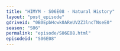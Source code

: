 ```yaml
---
title: "HIMYM - S06E08 - Natural History"
layout: "post_episode"
gdriveid: "0B0EpbHcwk0AReUV2Z3lncTNseE0"
season: "S06"
permalink: "episode/S06E08.html"
episodeid: "S06E08"
---
```

